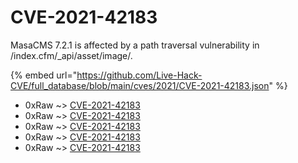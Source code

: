 # CVE-2021-42183

MasaCMS 7.2.1 is affected by a path traversal vulnerability in /index.cfm/_api/asset/image/.

{% embed url="https://github.com/Live-Hack-CVE/full_database/blob/main/cves/2021/CVE-2021-42183.json" %}


* 0xRaw ~> [CVE-2021-42183](https://www.alice-snow.ru/2021/database/cve-2021-42183/cve-2021-42183-0xraw)
* 0xRaw ~> [CVE-2021-42183](https://www.alice-snow.ru/2021/database/cve-2021-42183/cve-2021-42183-0xraw)
* 0xRaw ~> [CVE-2021-42183](https://www.alice-snow.ru/2021/database/cve-2021-42183/cve-2021-42183-0xraw)
* 0xRaw ~> [CVE-2021-42183](https://www.alice-snow.ru/2021/database/cve-2021-42183/cve-2021-42183-0xraw)
* 0xRaw ~> [CVE-2021-42183](https://www.alice-snow.ru/2021/database/cve-2021-42183/cve-2021-42183-0xraw)